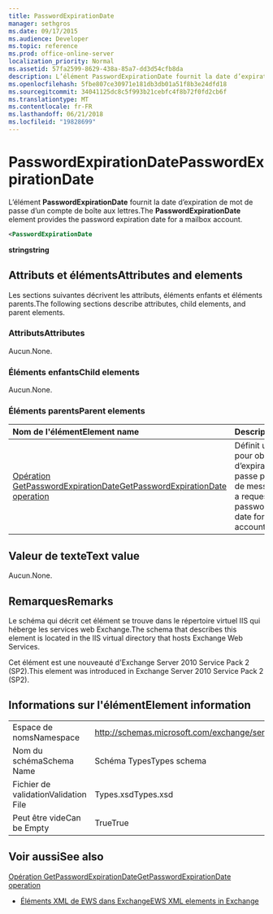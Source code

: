 ```yaml
---
title: PasswordExpirationDate
manager: sethgros
ms.date: 09/17/2015
ms.audience: Developer
ms.topic: reference
ms.prod: office-online-server
localization_priority: Normal
ms.assetid: 57fa2599-8629-438a-85a7-dd3d54cfb8da
description: L’élément PasswordExpirationDate fournit la date d’expiration de mot de passe d’un compte de boîte aux lettres.
ms.openlocfilehash: 5fbe807ce30971e181db3db01a51f8b3e24dfd18
ms.sourcegitcommit: 34041125dc8c5f993b21cebfc4f8b72f0fd2cb6f
ms.translationtype: MT
ms.contentlocale: fr-FR
ms.lasthandoff: 06/21/2018
ms.locfileid: "19828699"
---
```

# <a name="passwordexpirationdate"></a><span data-ttu-id="ea94b-103">PasswordExpirationDate</span><span class="sxs-lookup"><span data-stu-id="ea94b-103">PasswordExpirationDate</span></span>

<span data-ttu-id="ea94b-104">L’élément **PasswordExpirationDate** fournit la date d’expiration de mot de passe d’un compte de boîte aux lettres.</span><span class="sxs-lookup"><span data-stu-id="ea94b-104">The **PasswordExpirationDate** element provides the password expiration date for a mailbox account.</span></span> 
  
```XML
<PasswordExpirationDate
```

 <span data-ttu-id="ea94b-105">**string**</span><span class="sxs-lookup"><span data-stu-id="ea94b-105">**string**</span></span>
## <a name="attributes-and-elements"></a><span data-ttu-id="ea94b-106">Attributs et éléments</span><span class="sxs-lookup"><span data-stu-id="ea94b-106">Attributes and elements</span></span>

<span data-ttu-id="ea94b-107">Les sections suivantes décrivent les attributs, éléments enfants et éléments parents.</span><span class="sxs-lookup"><span data-stu-id="ea94b-107">The following sections describe attributes, child elements, and parent elements.</span></span>
  
### <a name="attributes"></a><span data-ttu-id="ea94b-108">Attributs</span><span class="sxs-lookup"><span data-stu-id="ea94b-108">Attributes</span></span>

<span data-ttu-id="ea94b-109">Aucun.</span><span class="sxs-lookup"><span data-stu-id="ea94b-109">None.</span></span>
  
### <a name="child-elements"></a><span data-ttu-id="ea94b-110">Éléments enfants</span><span class="sxs-lookup"><span data-stu-id="ea94b-110">Child elements</span></span>

<span data-ttu-id="ea94b-111">Aucun.</span><span class="sxs-lookup"><span data-stu-id="ea94b-111">None.</span></span>
  
### <a name="parent-elements"></a><span data-ttu-id="ea94b-112">Éléments parents</span><span class="sxs-lookup"><span data-stu-id="ea94b-112">Parent elements</span></span>

|<span data-ttu-id="ea94b-113">**Nom de l'élément**</span><span class="sxs-lookup"><span data-stu-id="ea94b-113">**Element name**</span></span>|<span data-ttu-id="ea94b-114">**Description**</span><span class="sxs-lookup"><span data-stu-id="ea94b-114">**Description**</span></span>|
|:-----|:-----|
|[<span data-ttu-id="ea94b-115">Opération GetPasswordExpirationDate</span><span class="sxs-lookup"><span data-stu-id="ea94b-115">GetPasswordExpirationDate operation</span></span>](getpasswordexpirationdate-operation.md) <br/> |<span data-ttu-id="ea94b-116">Définit une demande pour obtenir la date d’expiration de mot de passe pour un compte de messagerie.</span><span class="sxs-lookup"><span data-stu-id="ea94b-116">Defines a request to get the password expiration date for an email account.</span></span>  <br/> |
   
## <a name="text-value"></a><span data-ttu-id="ea94b-117">Valeur de texte</span><span class="sxs-lookup"><span data-stu-id="ea94b-117">Text value</span></span>

<span data-ttu-id="ea94b-118">Aucun.</span><span class="sxs-lookup"><span data-stu-id="ea94b-118">None.</span></span>
  
## <a name="remarks"></a><span data-ttu-id="ea94b-119">Remarques</span><span class="sxs-lookup"><span data-stu-id="ea94b-119">Remarks</span></span>

<span data-ttu-id="ea94b-120">Le schéma qui décrit cet élément se trouve dans le répertoire virtuel IIS qui héberge les services web Exchange.</span><span class="sxs-lookup"><span data-stu-id="ea94b-120">The schema that describes this element is located in the IIS virtual directory that hosts Exchange Web Services.</span></span>
  
<span data-ttu-id="ea94b-121">Cet élément est une nouveauté d'Exchange Server 2010 Service Pack 2 (SP2).</span><span class="sxs-lookup"><span data-stu-id="ea94b-121">This element was introduced in Exchange Server 2010 Service Pack 2 (SP2).</span></span>
  
## <a name="element-information"></a><span data-ttu-id="ea94b-122">Informations sur l'élément</span><span class="sxs-lookup"><span data-stu-id="ea94b-122">Element information</span></span>

|||
|:-----|:-----|
|<span data-ttu-id="ea94b-123">Espace de noms</span><span class="sxs-lookup"><span data-stu-id="ea94b-123">Namespace</span></span>  <br/> |http://schemas.microsoft.com/exchange/services/2006/types  <br/> |
|<span data-ttu-id="ea94b-124">Nom du schéma</span><span class="sxs-lookup"><span data-stu-id="ea94b-124">Schema Name</span></span>  <br/> |<span data-ttu-id="ea94b-125">Schéma Types</span><span class="sxs-lookup"><span data-stu-id="ea94b-125">Types schema</span></span>  <br/> |
|<span data-ttu-id="ea94b-126">Fichier de validation</span><span class="sxs-lookup"><span data-stu-id="ea94b-126">Validation File</span></span>  <br/> |<span data-ttu-id="ea94b-127">Types.xsd</span><span class="sxs-lookup"><span data-stu-id="ea94b-127">Types.xsd</span></span>  <br/> |
|<span data-ttu-id="ea94b-128">Peut être vide</span><span class="sxs-lookup"><span data-stu-id="ea94b-128">Can be Empty</span></span>  <br/> |<span data-ttu-id="ea94b-129">True</span><span class="sxs-lookup"><span data-stu-id="ea94b-129">True</span></span>  <br/> |
   
## <a name="see-also"></a><span data-ttu-id="ea94b-130">Voir aussi</span><span class="sxs-lookup"><span data-stu-id="ea94b-130">See also</span></span>



[<span data-ttu-id="ea94b-131">Opération GetPasswordExpirationDate</span><span class="sxs-lookup"><span data-stu-id="ea94b-131">GetPasswordExpirationDate operation</span></span>](getpasswordexpirationdate-operation.md)


- [<span data-ttu-id="ea94b-132">Éléments XML de EWS dans Exchange</span><span class="sxs-lookup"><span data-stu-id="ea94b-132">EWS XML elements in Exchange</span></span>](ews-xml-elements-in-exchange.md)

